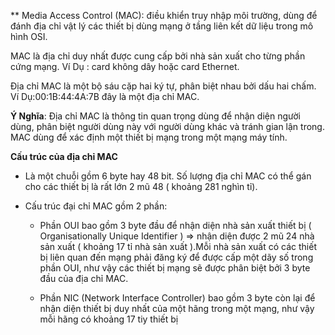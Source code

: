 ** Media Access Control (MAC): điều khiển truy nhập môi trường, dùng để đánh địa chỉ vật lý các thiết bị dùng mạng ở tầng liên kết dữ liệu trong mô hình OSI.

MAC là địa chỉ duy nhất được cung cấp bởi nhà sản xuất cho từng phần cứng mạng. Ví Dụ : card không dây hoặc card  Ethernet.

Địa chỉ MAC là một bộ sáu cặp hai ký tự, phân biệt nhau bởi dấu hai chấm. Ví Dụ:00:1B:44:4A:7B đây là một địa chỉ MAC.

**Ý Nghĩa**: Địa chỉ MAC là thông tin quan trọng dùng để nhận diện người dùng, phân biệt người dùng này với người dùng khác và tránh gian lận trong. MAC dùng để xác định một thiết bị mạng trong một mạng máy tính.

**Cấu trúc của địa chỉ MAC**

- Là một chuỗi gồm 6 byte hay 48 bit. Số lượng địa chỉ MAC có thể gán cho các thiết bị là rất lớn 2 mũ 48 ( khoảng 281 nghìn tỉ).

- Cấu trúc đại chỉ MAC gồm 2 phần:
  
  - Phần OUI bao gồm 3 byte đầu để nhận diện nhà sản xuất thiết bị ( Organisationally Unique Identifier ) => nhận diện được 2 mũ 24 nhà sản xuất ( khoảng 17 tỉ nhà sản xuất ).Mỗi nhà sản xuất có các thiết bị liên quan đến mạng phải đăng ký để được cấp một dãy số trong phần OUI, như vậy các thiết bị mạng sẽ được phân biệt bởi 3 byte đầu của địa chỉ MAC.
  
  - Phần NIC (Network Interface Controller) bao gồm 3 byte còn lại để nhận diện thiết bị duy nhất của một hãng trong một mạng, như vậy mỗi hãng có khoảng 17 tiy thiết bị
